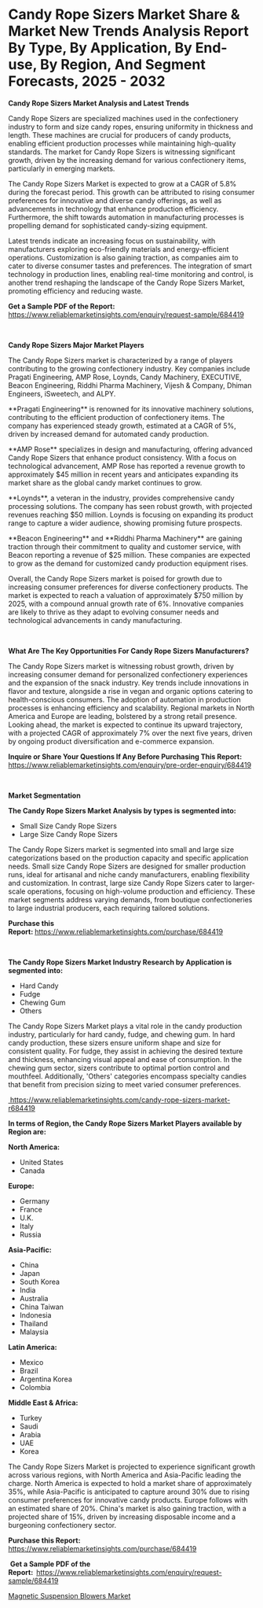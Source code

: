 <p><h1>Candy Rope Sizers Market Share & Market New Trends Analysis Report By Type, By Application, By End-use, By Region, And Segment Forecasts, 2025 - 2032</h1></p><p><strong>Candy Rope Sizers Market Analysis and Latest Trends</strong></p>
<p><p>Candy Rope Sizers are specialized machines used in the confectionery industry to form and size candy ropes, ensuring uniformity in thickness and length. These machines are crucial for producers of candy products, enabling efficient production processes while maintaining high-quality standards. The market for Candy Rope Sizers is witnessing significant growth, driven by the increasing demand for various confectionery items, particularly in emerging markets.</p><p>The Candy Rope Sizers Market is expected to grow at a CAGR of 5.8% during the forecast period. This growth can be attributed to rising consumer preferences for innovative and diverse candy offerings, as well as advancements in technology that enhance production efficiency. Furthermore, the shift towards automation in manufacturing processes is propelling demand for sophisticated candy-sizing equipment.</p><p>Latest trends indicate an increasing focus on sustainability, with manufacturers exploring eco-friendly materials and energy-efficient operations. Customization is also gaining traction, as companies aim to cater to diverse consumer tastes and preferences. The integration of smart technology in production lines, enabling real-time monitoring and control, is another trend reshaping the landscape of the Candy Rope Sizers Market, promoting efficiency and reducing waste.</p></p>
<p><strong>Get a Sample PDF of the Report:&nbsp;</strong> <a href="https://www.reliablemarketinsights.com/enquiry/request-sample/684419?utm_campaign=3507&utm_medium=2&utm_source=Github&utm_content=ia&utm_term=29032025&utm_id=candy-rope-sizers">https://www.reliablemarketinsights.com/enquiry/request-sample/684419</a></p>
<p>&nbsp;</p>
<p><strong>Candy Rope Sizers Major Market Players</strong></p>
<p><p>The Candy Rope Sizers market is characterized by a range of players contributing to the growing confectionery industry. Key companies include Pragati Engineering, AMP Rose, Loynds, Candy Machinery, EXECUTIVE, Beacon Engineering, Riddhi Pharma Machinery, Vijesh & Company, Dhiman Engineers, iSweetech, and ALPY.</p><p>**Pragati Engineering** is renowned for its innovative machinery solutions, contributing to the efficient production of confectionery items. The company has experienced steady growth, estimated at a CAGR of 5%, driven by increased demand for automated candy production.</p><p>**AMP Rose** specializes in design and manufacturing, offering advanced Candy Rope Sizers that enhance product consistency. With a focus on technological advancement, AMP Rose has reported a revenue growth to approximately $45 million in recent years and anticipates expanding its market share as the global candy market continues to grow.</p><p>**Loynds**, a veteran in the industry, provides comprehensive candy processing solutions. The company has seen robust growth, with projected revenues reaching $50 million. Loynds is focusing on expanding its product range to capture a wider audience, showing promising future prospects.</p><p>**Beacon Engineering** and **Riddhi Pharma Machinery** are gaining traction through their commitment to quality and customer service, with Beacon reporting a revenue of $25 million. These companies are expected to grow as the demand for customized candy production equipment rises.</p><p>Overall, the Candy Rope Sizers market is poised for growth due to increasing consumer preferences for diverse confectionery products. The market is expected to reach a valuation of approximately $750 million by 2025, with a compound annual growth rate of 6%. Innovative companies are likely to thrive as they adapt to evolving consumer needs and technological advancements in candy manufacturing.</p></p>
<p>&nbsp;</p>
<p><strong>What Are The Key Opportunities For Candy Rope Sizers Manufacturers?</strong></p>
<p><p>The Candy Rope Sizers market is witnessing robust growth, driven by increasing consumer demand for personalized confectionery experiences and the expansion of the snack industry. Key trends include innovations in flavor and texture, alongside a rise in vegan and organic options catering to health-conscious consumers. The adoption of automation in production processes is enhancing efficiency and scalability. Regional markets in North America and Europe are leading, bolstered by a strong retail presence. Looking ahead, the market is expected to continue its upward trajectory, with a projected CAGR of approximately 7% over the next five years, driven by ongoing product diversification and e-commerce expansion.</p></p>
<p><strong>Inquire or Share Your Questions If Any Before Purchasing This Report:</strong> <a href="https://www.reliablemarketinsights.com/enquiry/pre-order-enquiry/684419?utm_campaign=3507&utm_medium=2&utm_source=Github&utm_content=ia&utm_term=29032025&utm_id=candy-rope-sizers">https://www.reliablemarketinsights.com/enquiry/pre-order-enquiry/684419</a></p>
<p>&nbsp;</p>
<p><strong>Market Segmentation</strong></p>
<p><strong>The Candy Rope Sizers Market Analysis by types is segmented into:</strong></p>
<p><ul><li>Small Size Candy Rope Sizers</li><li>Large Size Candy Rope Sizers</li></ul></p>
<p><p>The Candy Rope Sizers market is segmented into small and large size categorizations based on the production capacity and specific application needs. Small size Candy Rope Sizers are designed for smaller production runs, ideal for artisanal and niche candy manufacturers, enabling flexibility and customization. In contrast, large size Candy Rope Sizers cater to larger-scale operations, focusing on high-volume production and efficiency. These market segments address varying demands, from boutique confectioneries to large industrial producers, each requiring tailored solutions.</p></p>
<p><strong>Purchase this Report:&nbsp;</strong><a href="https://www.reliablemarketinsights.com/purchase/684419?utm_campaign=3507&utm_medium=2&utm_source=Github&utm_content=ia&utm_term=29032025&utm_id=candy-rope-sizers">https://www.reliablemarketinsights.com/purchase/684419</a></p>
<p>&nbsp;</p>
<p><strong>The Candy Rope Sizers Market Industry Research by Application is segmented into:</strong></p>
<p><ul><li>Hard Candy</li><li>Fudge</li><li>Chewing Gum</li><li>Others</li></ul></p>
<p><p>The Candy Rope Sizers Market plays a vital role in the candy production industry, particularly for hard candy, fudge, and chewing gum. In hard candy production, these sizers ensure uniform shape and size for consistent quality. For fudge, they assist in achieving the desired texture and thickness, enhancing visual appeal and ease of consumption. In the chewing gum sector, sizers contribute to optimal portion control and mouthfeel. Additionally, 'Others' categories encompass specialty candies that benefit from precision sizing to meet varied consumer preferences.</p></p>
<p><a href="https://www.reliablemarketinsights.com/candy-rope-sizers-market-r684419?utm_campaign=3507&utm_medium=2&utm_source=Github&utm_content=ia&utm_term=29032025&utm_id=candy-rope-sizers">&nbsp;https://www.reliablemarketinsights.com/candy-rope-sizers-market-r684419</a></p>
<p><strong>In terms of Region, the Candy Rope Sizers Market Players available by Region are:</strong></p>
<p>
    <p> <strong> North America: </strong>
        <ul>
            <li>United States</li>
            <li>Canada</li>
        </ul>
        </p> 
    <p> <strong> Europe: </strong>
        <ul>
            <li>Germany</li>
            <li>France</li>
            <li>U.K.</li>
            <li>Italy</li>
            <li>Russia</li>
        </ul>
        </p> 
    <p> <strong> Asia-Pacific: </strong>
        <ul>
            <li>China</li>
            <li>Japan</li>
            <li>South Korea</li>
            <li>India</li>
            <li>Australia</li>
            <li>China Taiwan</li>
            <li>Indonesia</li>
            <li>Thailand</li>
            <li>Malaysia</li>
        </ul>
        </p> 
    <p> <strong> Latin America: </strong>
        <ul>
            <li>Mexico</li>
            <li>Brazil</li>
            <li>Argentina Korea</li>
            <li>Colombia</li>
        </ul>
        </p> 
    <p> <strong> Middle East & Africa: </strong>
        <ul>
            <li>Turkey</li>
            <li>Saudi</li>
            <li>Arabia</li>
            <li>UAE</li>
            <li>Korea</li>
        </ul>
    </p>
    </p>
<p><p>The Candy Rope Sizers Market is projected to experience significant growth across various regions, with North America and Asia-Pacific leading the charge. North America is expected to hold a market share of approximately 35%, while Asia-Pacific is anticipated to capture around 30% due to rising consumer preferences for innovative candy products. Europe follows with an estimated share of 20%. China's market is also gaining traction, with a projected share of 15%, driven by increasing disposable income and a burgeoning confectionery sector.</p></p>
<p><strong>Purchase this Report: </strong><a href="https://www.reliablemarketinsights.com/purchase/684419?utm_campaign=3507&utm_medium=2&utm_source=Github&utm_content=ia&utm_term=29032025&utm_id=candy-rope-sizers">https://www.reliablemarketinsights.com/purchase/684419</a></p>
<p>&nbsp;<strong>Get a Sample PDF of the Report:&nbsp;&nbsp;</strong><a href="https://www.reliablemarketinsights.com/enquiry/request-sample/684419?utm_campaign=3507&utm_medium=2&utm_source=Github&utm_content=ia&utm_term=29032025&utm_id=candy-rope-sizers">https://www.reliablemarketinsights.com/enquiry/request-sample/684419</a></p>
<p><strong></strong></p>
<p><p><a href="https://github.com/kalsirollija/Market-Research-Report-List-1/blob/main/magnetic-suspension-blowers-market.md?utm_campaign=3507&utm_medium=2&utm_source=Github&utm_content=ia&utm_term=29032025&utm_id=candy-rope-sizers">Magnetic Suspension Blowers Market</a></p></p>